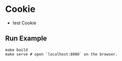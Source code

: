 # Cookie

* test Cookie

## Run Example

```console
make build
make serve # open `localhost:8080` on the browser.
```

